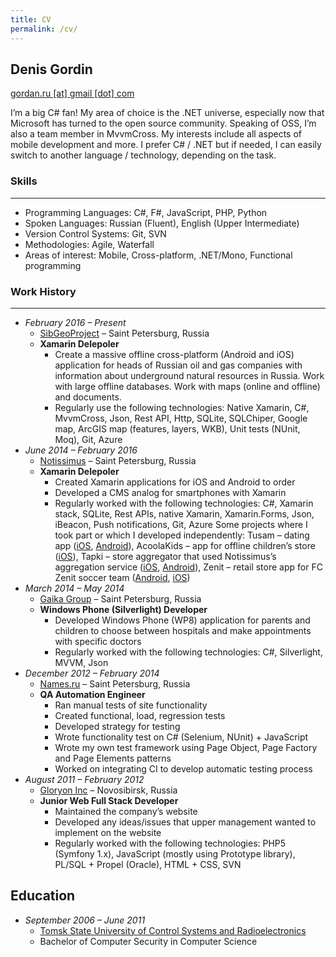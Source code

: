 ```yaml
---
title: CV
permalink: /cv/
---
```

## Denis Gordin

[gordan.ru [at] gmail [dot] com](mailto:gordan.ru@gmail.com)

I’m a big C# fan! My area of choice is the .NET universe, especially now that Microsoft has turned to the open source community. Speaking of OSS, I’m also a team member in MvvmCross. My interests include all aspects of mobile development and more. I prefer C# / .NET but if needed, I can easily switch to another language / technology, depending on the task.

### Skills
---
- Programming Languages: C#, F#, JavaScript, PHP, Python
- Spoken Languages: Russian (Fluent), English (Upper Intermediate)
- Version Control Systems: Git, SVN
- Methodologies: Agile, Waterfall
- Areas of interest: Mobile, Cross-platform, .NET/Mono, Functional programming

### Work History
---
- *February 2016 – Present*
    - [SibGeoProject](http://www.sibgeoproject.ru) – Saint Petersburg, Russia 
    - **Xamarin Delepoler**
        - Create a massive offline cross-platform (Android and iOS) application for heads of Russian oil and gas companies with information about underground natural resources in Russia. Work with large offline databases. Work with maps (online and offline) and documents.
        - Regularly use the following technologies: Native Xamarin, C#, MvvmCross, Json, Rest API, Http, SQLite, SQLChiper, Google map, ArcGIS map (features, layers, WKB), Unit tests (NUnit, Moq), Git, Azure
- *June 2014 – February 2016*
    - [Notissimus](http://notissimus.com/en/) – Saint Petersburg, Russia
    - **Xamarin Delepoler**
        - Created Xamarin applications for iOS and Android to order
        - Developed a CMS analog for smartphones with Xamarin
        - Regularly worked with the following technologies: C#, Xamarin stack, SQLite, Rest APIs, native Xamarin, Xamarin.Forms, Json, iBeacon, Push notifications, Git, Azure
        Some projects where I took part or which I developed independently: Tusam – dating app ([iOS](https://itunes.apple.com/ru/app/tusam/id994054191?mt=8), [Android](https://play.google.com/store/apps/details?id=com.notissimus.kupidon4ik)), AcoolaKids – app for offline children’s store ([iOS](https://itunes.apple.com/ru/app/acoolakids/id1024554244?mt=8)), Tapki – store aggregator that used Notissimus’s aggregation service ([iOS](https://itunes.apple.com/ru/app/tapki.-putevoditel-po-magazinam./id848946680?mt=8), [Android](https://play.google.com/store/apps/details?id=com.notissimus.tapki.android)), Zenit – retail store app for FC Zenit soccer team ([Android](https://play.google.com/store/apps/details?id=ru.fczenit.shop), [iOS](https://itunes.apple.com/ru/app/shop.fc-zenit.ru-oficial-nyj/id951664317?mt=8))
- *March 2014 – May 2014*
    - [Gaika Group](https://gaikagroup.com) – Saint Petersburg, Russia
    - **Windows Phone (Silverlight) Developer**
        - Developed Windows Phone (WP8) application for parents and children to choose between hospitals and make appointments with specific doctors
        - Regularly worked with the following technologies: C#, Silverlight, MVVM, Json
- *December 2012 – February 2014*
    - [Names.ru](https://names.ru) – Saint Petersburg, Russia
    - **QA Automation Engineer**
        - Ran manual tests of site functionality
        - Created functional, load, regression tests
        - Developed strategy for testing
        - Wrote functionality test on C# (Selenium, NUnit) + JavaScript
        - Wrote my own test framework using Page Object, Page Factory and Page Elements patterns
        - Worked on integrating CI to develop automatic testing process
- *August 2011 – February 2012*
    - [Gloryon Inc](http://gloryon.ru/) – Novosibirsk, Russia
    - **Junior Web Full Stack Developer**
        - Maintained the company’s website
        - Developed any ideas/issues that upper management wanted to implement on the website
        - Regularly worked with the following technologies: PHP5 (Symfony 1.x), JavaScript (mostly using Prototype library), PL/SQL + Propel (Oracle), HTML + CSS, SVN

## Education

- *September 2006 – June 2011*
    - [Tomsk State University of Control Systems and Radioelectronics](https://tusur.ru/en)
    - Bachelor of Computer Security in Computer Science
